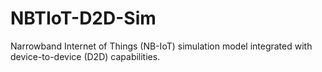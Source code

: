 # NBTIoT-D2D-Sim
Narrowband Internet of Things (NB-IoT) simulation model integrated with device-to-device (D2D) capabilities.
